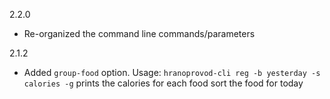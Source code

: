 2.2.0
* Re-organized the command line commands/parameters

2.1.2
* Added `group-food` option. Usage: `hranoprovod-cli reg -b yesterday -s calories -g` prints the calories for each food sort the food for today
